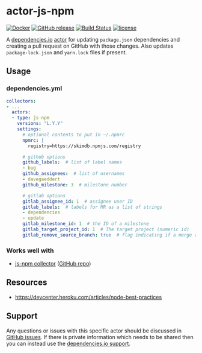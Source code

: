 # actor-js-npm
[![Docker](https://img.shields.io/badge/dockerhub-actor--js--npm-22B8EB.svg)](https://hub.docker.com/r/dependencies/actor-js-npm/)
[![GitHub release](https://img.shields.io/github/release/dependencies-io/actor-js-npm.svg)](https://github.com/dependencies-io/actor-js-npm/releases)
[![Build Status](https://travis-ci.org/dependencies-io/actor-js-npm.svg?branch=master)](https://travis-ci.org/dependencies-io/actor-js-npm)
[![license](https://img.shields.io/github/license/dependencies-io/actor-js-npm.svg)](https://github.com/dependencies-io/actor-js-npm/blob/master/LICENSE)

A [dependencies.io](https://www.dependencies.io)
[actor](https://www.dependencies.io/docs/actors/) for updating `package.json` dependencies and creating a pull request on GitHub with those changes. Also
updates `package-lock.json` and `yarn.lock` files if present.

## Usage

### dependencies.yml

```yaml
collectors:
- ...
  actors:
  - type: js-npm
    versions: "L.Y.Y"
    settings:
      # optional contents to put in ~/.npmrc
      npmrc: |
        registry=https://skimdb.npmjs.com/registry

      # github options
      github_labels:  # list of label names
      - bug
      github_assignees:  # list of usernames
      - davegaeddert
      github_milestone: 3  # milestone number

      # gitlab options
      gitlab_assignee_id: 1  # assignee user ID
      gitlab_labels:  # labels for MR as a list of strings
      - dependencies
      - update
      gitlab_milestone_id: 1  # the ID of a milestone
      gitlab_target_project_id: 1  # The target project (numeric id)
      gitlab_remove_source_branch: true  # flag indicating if a merge request should remove the source branch when merging
```

### Works well with

- [js-npm collector](https://www.dependencies.io/docs/collectors/js-npm/) ([GitHub repo](https://github.com/dependencies-io/collector-js-npm/))

## Resources

- https://devcenter.heroku.com/articles/node-best-practices

## Support

Any questions or issues with this specific actor should be discussed in [GitHub
issues](https://github.com/dependencies-io/actor-js-npm/issues). If there is
private information which needs to be shared then you can instead use the
[dependencies.io support](https://app.dependencies.io/support).
